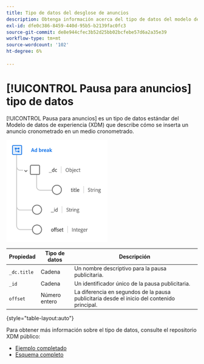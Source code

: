 ```yaml
---
title: Tipo de datos del desglose de anuncios
description: Obtenga información acerca del tipo de datos del modelo de datos de experiencia (XDM) de la pausa publicitaria.
exl-id: dfe0c386-8459-440d-95b5-b2139fac0fc3
source-git-commit: de8e944cfec3b52d25bb02bcfebe57d6a2a35e39
workflow-type: tm+mt
source-wordcount: '102'
ht-degree: 6%

---
```


# [!UICONTROL Pausa para anuncios] tipo de datos

[!UICONTROL Pausa para anuncios] es un tipo de datos estándar del Modelo de datos de experiencia (XDM) que describe cómo se inserta un anuncio cronometrado en un medio cronometrado.

![Estructura de tipo de datos](../images/data-types/ad-break.png)

| Propiedad | Tipo de datos | Descripción |
| --- | --- | --- |
| `_dc.title` | Cadena | Un nombre descriptivo para la pausa publicitaria. |
| `_id` | Cadena | Un identificador único de la pausa publicitaria. |
| `offset` | Número entero | La diferencia en segundos de la pausa publicitaria desde el inicio del contenido principal. |

{style="table-layout:auto"}

Para obtener más información sobre el tipo de datos, consulte el repositorio XDM público:

* [Ejemplo completado](https://github.com/adobe/xdm/blob/master/components/datatypes/marketing/advertising-break.example.1.json)
* [Esquema completo](https://github.com/adobe/xdm/blob/master/components/datatypes/marketing/advertising-break.schema.json)
